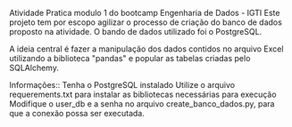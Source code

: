 Atividade Pratica modulo 1 do bootcamp Engenharia de Dados - IGTI
Este projeto tem por escopo agilizar o processo de criação do banco de dados proposto na atividade. O bando de dados utilizado foi o PostgreSQL.

A ideia central é fazer a manipulação dos dados contidos no arquivo Excel utilizando a biblioteca "pandas" e popular as tabelas criadas pelo SQLAlchemy.

Informações:: Tenha o PostgreSQL instalado Utilize o arquivo requerements.txt para instalar as bibliotecas necessárias para execução Modifique o user_db e a senha no arquivo create_banco_dados.py, para que a conexão possa ser executada.
